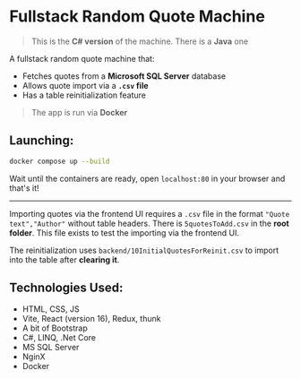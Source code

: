 # Fullstack Random Quote Machine
> This is the **C# version** of the machine. There is a **Java** one

A fullstack random quote machine that:

* Fetches quotes from a **Microsoft SQL Server** database
* Allows quote import via a **`.csv` file**
* Has a table reinitialization feature
>The app is run via **Docker**

## Launching:

```bash
docker compose up --build
```
Wait until the containers are ready, open `localhost:80` in your browser and that's it!

---

Importing quotes via the frontend UI requires a `.csv` file in the format `"Quote text","Author"` without table headers. There is `5quotesToAdd.csv` in the **root folder**. This file exists to test the importing via the frontend UI.

The reinitialization uses `backend/10InitialQuotesForReinit.csv` to import into the table after **clearing it**.

## Technologies Used:
- HTML, CSS, JS
- Vite, React (version 16), Redux, thunk
- A bit of Bootstrap
- C#, LINQ, .Net Core
- MS SQL Server
- NginX
- Docker